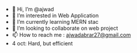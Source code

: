 - 👋 Hi, I’m @ajwad
- 👀 I’m interested in Web Application
- 🌱 I’m currently learning MERN stac
- 💞️ I’m looking to collaborate on web project
- 📫 How to reach me : ajwadabrar27@gmail.com
- 4 oct: Hard, but efficient
<!---
ajwad-shopup/ajwad-shopup is a ✨ special ✨ repository because its `README.md` (this file) appears on your GitHub profile.
You can click the Preview link to take a look at your changes.
--->
